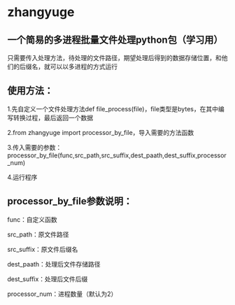 # zhangyuge
## 一个简易的多进程批量文件处理python包（学习用）

只需要传入处理方法，待处理的文件路径，期望处理后得到的数据存储位置，和他们的后缀名，就可以以多进程的方式运行

## 使用方法：

1.先自定义一个文件处理方法def file_process(file)，file类型是bytes，在其中编写转换过程，最后返回一个数据

2.from zhangyuge import processor_by_file，导入需要的方法函数

3.传入需要的参数：processor_by_file(func,src_path,src_suffix,dest_paath,dest_suffix,processor_num)

4.运行程序


## processor_by_file参数说明：

func：自定义函数

src_path：原文件路径

src_suffix：原文件后缀名

dest_paath：处理后文件存储路径

dest_suffix：处理后文件后缀

processor_num：进程数量（默认为2）

